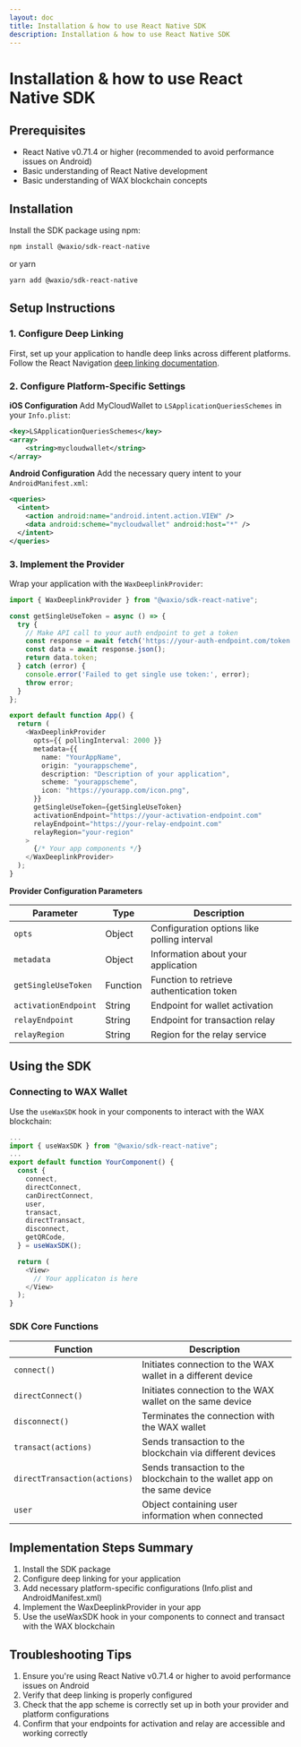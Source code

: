 ```yaml
---
layout: doc
title: Installation & how to use React Native SDK
description: Installation & how to use React Native SDK
---
```


# Installation & how to use React Native SDK

## Prerequisites
- React Native v0.71.4 or higher (recommended to avoid performance issues on Android)
- Basic understanding of React Native development
- Basic understanding of WAX blockchain concepts

## Installation

Install the SDK package using npm:
```sh
npm install @waxio/sdk-react-native
```
or yarn
```sh
yarn add @waxio/sdk-react-native
```

## Setup Instructions

### 1. Configure Deep Linking
First, set up your application to handle deep links across different platforms. Follow the React Navigation [deep linking documentation](https://reactnavigation.org/docs/deep-linking/).

### 2. Configure Platform-Specific Settings
**iOS Configuration**
Add MyCloudWallet to `LSApplicationQueriesSchemes` in your `Info.plist`:
```xml
<key>LSApplicationQueriesSchemes</key>
<array>
    <string>mycloudwallet</string>
</array>
```

**Android Configuration**
Add the necessary query intent to your `AndroidManifest.xml`:
```xml
<queries>
  <intent>
    <action android:name="android.intent.action.VIEW" />
    <data android:scheme="mycloudwallet" android:host="*" />
  </intent>
</queries>
```

### 3. Implement the Provider
Wrap your application with the `WaxDeeplinkProvider`:
```ts
import { WaxDeeplinkProvider } from "@waxio/sdk-react-native";

const getSingleUseToken = async () => {
  try {
    // Make API call to your auth endpoint to get a token
    const response = await fetch('https://your-auth-endpoint.com/token');
    const data = await response.json();
    return data.token;
  } catch (error) {
    console.error('Failed to get single use token:', error);
    throw error;
  }
};

export default function App() {
  return (
    <WaxDeeplinkProvider
      opts={{ pollingInterval: 2000 }}
      metadata={{
        name: "YourAppName",
        origin: "yourappscheme",
        description: "Description of your application",
        scheme: "yourappscheme",
        icon: "https://yourapp.com/icon.png",
      }}
      getSingleUseToken={getSingleUseToken}
      activationEndpoint="https://your-activation-endpoint.com"
      relayEndpoint="https://your-relay-endpoint.com"
      relayRegion="your-region"
    >
      {/* Your app components */}
    </WaxDeeplinkProvider>
  );
}
```

**Provider Configuration Parameters**

| Parameter           | Type     | Description                                  |
|---------------------|----------|----------------------------------------------|
| `opts`              | Object   | Configuration options like polling interval  |
| `metadata`          | Object   | Information about your application           |
| `getSingleUseToken` | Function | Function to retrieve authentication token    |
| `activationEndpoint`| String   | Endpoint for wallet activation               |
| `relayEndpoint`     | String   | Endpoint for transaction relay               |
| `relayRegion`       | String   | Region for the relay service                 |

## Using the SDK

### Connecting to WAX Wallet

Use the `useWaxSDK` hook in your components to interact with the WAX blockchain:

```ts
...
import { useWaxSDK } from "@waxio/sdk-react-native";
...
export default function YourComponent() {
  const {
    connect,
    directConnect,
    canDirectConnect,
    user,
    transact,
    directTransact,
    disconnect,
    getQRCode,
  } = useWaxSDK();

  return (
    <View>
      // Your applicaton is here
    </View>
  );
}
```

### SDK Core Functions

| Function                   | Description                                                                 |
|----------------------------|-----------------------------------------------------------------------------|
| `connect()`                | Initiates connection to the WAX wallet in a different device                |
| `directConnect()`          | Initiates connection to the WAX wallet on the same device                   |
| `disconnect()`             | Terminates the connection with the WAX wallet                               |
| `transact(actions)`        | Sends transaction to the blockchain via different devices                   |
| `directTransaction(actions)` | Sends transaction to the blockchain to the wallet app on the same device   |
| `user`                     | Object containing user information when connected                           |

## Implementation Steps Summary
1. Install the SDK package
2. Configure deep linking for your application
3. Add necessary platform-specific configurations (Info.plist and AndroidManifest.xml)
4. Implement the WaxDeeplinkProvider in your app
5. Use the useWaxSDK hook in your components to connect and transact with the WAX blockchain

## Troubleshooting Tips
1. Ensure you're using React Native v0.71.4 or higher to avoid performance issues on Android
2. Verify that deep linking is properly configured
3. Check that the app scheme is correctly set up in both your provider and platform configurations
4. Confirm that your endpoints for activation and relay are accessible and working correctly
